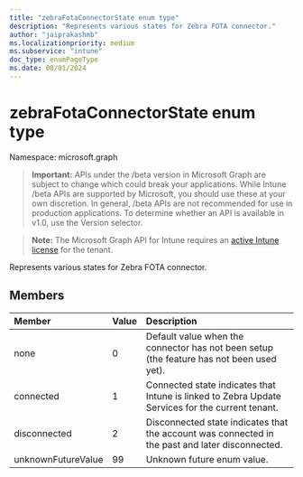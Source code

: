 ```yaml
---
title: "zebraFotaConnectorState enum type"
description: "Represents various states for Zebra FOTA connector."
author: "jaiprakashmb"
ms.localizationpriority: medium
ms.subservice: "intune"
doc_type: enumPageType
ms.date: 08/01/2024
---
```


# zebraFotaConnectorState enum type

Namespace: microsoft.graph

> **Important:** APIs under the /beta version in Microsoft Graph are subject to change which could break your applications. While Intune /beta APIs are supported by Microsoft, you should use these at your own discretion. In general, /beta APIs are not recommended for use in production applications. To determine whether an API is available in v1.0, use the Version selector.

> **Note:** The Microsoft Graph API for Intune requires an [active Intune license](https://go.microsoft.com/fwlink/?linkid=839381) for the tenant.

Represents various states for Zebra FOTA connector.

## Members
|Member|Value|Description|
|:---|:---|:---|
|none|0|Default value when the connector has not been setup (the feature has not been used yet).|
|connected|1|Connected state indicates that Intune is linked to Zebra Update Services for the current tenant.|
|disconnected|2|Disconnected state indicates that the account was connected in the past and later disconnected.|
|unknownFutureValue|99|Unknown future enum value.|
